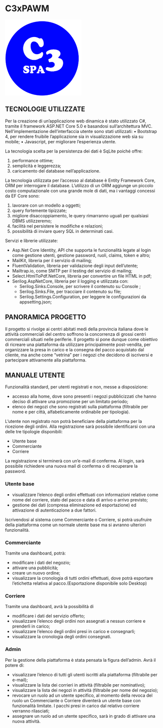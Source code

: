 # C3xPAWM

<img src="https://github.com/acata8/C3xPAWM/blob/main/wwwroot/img/logo.png" width="250" height="250">

## TECNOLOGIE UTILIZZATE 

Per la creazione di un’applicazione web dinamica è stato utilizzato C#, tramite il framework ASP.NET Core 5.0 e basandosi sull’architettura MVC. 
Nell’implementazione dell’interfaccia utente sono stati utilizzati:
•	Bootstrap 4, per rendere fruibile l’applicazione sia in visualizzazione web sia su mobile;
•	Javascript, per migliorare l’esperienza utente.

La tecnologia scelta per la persistenza dei dati è SqLite poiché offre:
  1.	performance ottime;
  2.	semplicità e leggerezza;
  3.	caricamento del database nell’applicazione.

La tecnologia utilizzata per l’accesso al database è Entity Framework Core, ORM per interrogare il database.
L’utilizzo di un ORM aggiunge un piccolo costo computazionale con una grande mole di dati, ma i vantaggi concessi da EF Core sono:
  1.	lavorare con un modello a oggetti;
  2.	query fortemente tipizzate;
  3.	migliore disaccoppiamento, le query rimarranno uguali per qualsiasi DBMS utilizzeremo;
  4.	facilità nel persistere le modifiche e relazioni;
  5.	possibilità di inviare query SQL in determinati casi.

Servizi e librerie utilizzate:
  - Asp.Net Core Identity, API che supporta le funzionalità legate al login come gestione utenti, gestione password, ruoli, claims, token e altro;
  -	MailKit, libreria per il servizio di mailing;
  -	FluentValidation, libreria per validazione degli input dell’utente;
  -	Mailtrap.io, come SMTP per il testing del servizio di mailing;
  -	Select.HtmlToPdf.NetCore, libreria per convertire un file HTML in pdf;
  - Serilog.AspNetCore, libreria per il logging e utilizzata con:
    -	Serilog.Sinks.Console, per scrivere il contenuto su Console ;
    -	Serilog.Sinks.File, per tracciare il contenuto su file;
    -	Serilog.Settings.Configuration, per leggere le configurazioni da appsetting.json;


## PANORAMICA PROGETTO
Il progetto si rivolge ai centri abitati medi della provincia italiana dove le attività commerciali del centro soffrono la concorrenza di grossi centri commerciali situati nelle periferie.
Il progetto si pone dunque come obiettivo di ricreare una piattaforma da utilizzare principalmente post-vendita, per organizzare la presa in carico e la consegna del pacco acquistato dal cliente, ma anche come “vetrina” per i negozi che decidono di iscriversi e partecipare attivamente alla piattaforma.


## MANUALE UTENTE

  Funzionalità standard, per utenti registrati e non, messe a disposizione:
  - accesso alla home, dove sono presenti i negozi pubblicizzati che hanno deciso di attivare una promozione per un limitato periodo;
  -	elenco dei negozi che sono registrati sulla piattaforma (filtrabile per nome e per città, alfabeticamente ordinabile per tipologia).

  L’utente non registrato non potrà beneficiare della piattaforma per la ricezione degli ordini.
  Alla registrazione sarà possibile identificarsi con una delle tre tipologie disponibili:
  -	Utente base
  -	Commerciante
  -	Corriere


  La registrazione si terminerà con un’e-mail di conferma.
  Al login, sarà possibile richiedere una nuova mail di conferma o di recuperare la password.

### Utente base
  -	visualizzare l’elenco degli ordini effettuati con informazioni relative come nome del corriere, stato del pacco e data di arrivo o arrivo previsto;
  -	gestione dei dati (compresa eliminazione ed esportazione) ed attivazione di autenticazione a due fattori.
  
  
Iscrivendosi al sistema come Commerciante o Corriere, si potrà usufruire della piattaforma come un normale utente base ma si avranno ulteriori funzionalità.

###  Commerciante
Tramite una dashboard, potrà:
  -	modificare i dati del negozio;
  -	attivare una pubblicità;
  -	creare un nuovo ordine;
  -	visualizzare la cronologia di tutti ordini effettuati, dove potrà esportare l’etichetta relativa al pacco.(Esportazione disponibile solo Desktop)

### Corriere
Tramite una dashboard, avrà la possibilità di 
  -	modificare i dati del servizio offerto;
  -	visualizzare l’elenco degli ordini non assegnati a nessun corriere e prenderli in carico;
  -	visualizzare l’elenco degli ordini presi in carico e consegnarli;
  -	visualizzare la cronologia degli ordini consegnati. 


### Admin
Per la gestione della piattaforma è stata pensata la figura dell’admin.
Avrà il potere di:
  -	visualizzare l’elenco di tutti gli utenti iscritti alla piattaforma (filtrabile per e-mail);
  -	visualizzare la lista dei corrieri in attività (filtrabile per nominativo); 
  -	visualizzare la lista dei negozi in attività (filtrabile per nome del negozio);
  -	revocare un ruolo ad un utente specifico, al momento della revoca del ruolo un Commerciante o Corriere diventerà un utente base con funzionalità limitate. I pacchi presi in carico dal relativo corriere verranno rilasciati;
  -	assegnare un ruolo ad un utente specifico, sarà in grado di attivare una nuova attività.

